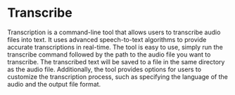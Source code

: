# Transcribe

Transcription is a command-line tool that allows users to transcribe audio files into text. It uses advanced speech-to-text algorithms to provide accurate transcriptions in real-time. The tool is easy to use, simply run the transcribe command followed by the path to the audio file you want to transcribe. The transcribed text will be saved to a file in the same directory as the audio file. Additionally, the tool provides options for users to customize the transcription process, such as specifying the language of the audio and the output file format.
